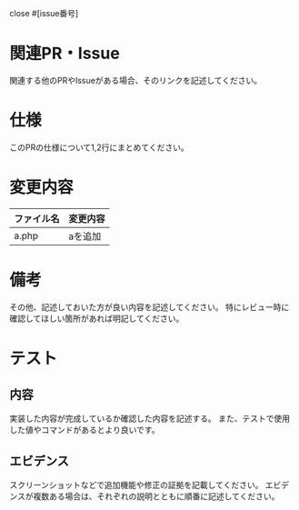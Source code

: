 close #[issue番号]

# 関連PR・Issue
関連する他のPRやIssueがある場合、そのリンクを記述してください。

# 仕様
このPRの仕様について1,2行にまとめてください。

# 変更内容
| ファイル名 | 変更内容 |
|-|-|
|a.php|aを追加|

# 備考
その他、記述しておいた方が良い内容を記述してください。
特にレビュー時に確認してほしい箇所があれば明記してください。

# テスト
## 内容
実装した内容が完成しているか確認した内容を記述する。
また、テストで使用した値やコマンドがあるとより良いです。

## エビデンス
スクリーンショットなどで追加機能や修正の証拠を記載してください。
エビデンスが複数ある場合は、それぞれの説明とともに順番に記述してください。
